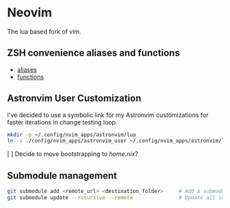 # Neovim

The lua based fork of vim.

## ZSH convenience aliases and functions

- [aliases](./zsh/aliases.zsh?#L14)
- [functions](./zsh/functions.zsh)

## Astronvim User Customization

I've decided to use a symbolic link for my Astronvim customizations for faster iterations in change testing loop.

```sh
mkdir -p ~/.config/nvim_apps/astronvim/lua
ln -s ./config/nvim_apps/astronvim_user ~/.config/nvim_apps/astronvim/lua/user
```

[ ] Decide to move bootstrapping to _home.nix_?

## Submodule management

```bash
git submodule add <remote_url> <destination_folder>     # Add a submodule
git submodule update --recursive --remote               # Update all submodules:
```
